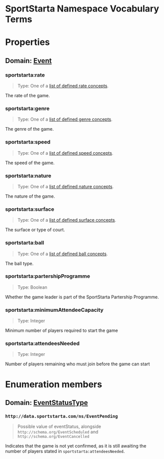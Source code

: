 # SportStarta Namespace Vocabulary Terms

# Properties

## Domain: [Event](http://schema.org/Event) 

### sportstarta:rate

> Type: One of a [list of defined rate concepts](http://www.client1.sport.sportstarta.com/api/concepts/rate). 

The rate of the game.

### sportstarta:genre

> Type: One of a [list of defined genre concepts](http://www.client1.sport.sportstarta.com/api/concepts/genre). 

The genre of the game. 

### sportstarta:speed

> Type: One of a [list of defined speed concepts](http://www.client1.sport.sportstarta.com/api/concepts/speed). 

The speed of the game. 

### sportstarta:nature

> Type: One of a [list of defined nature concepts](http://www.client1.sport.sportstarta.com/api/concepts/nature). 

The nature of the game.

### sportstarta:surface

> Type: One of a [list of defined surface concepts](http://www.client1.sport.sportstarta.com/api/concepts/surface). 

The surface or type of court.

### sportstarta:ball

> Type: One of a [list of defined ball concepts](http://www.client1.sport.sportstarta.com/api/concepts/ball). 

The ball type.

### sportstarta:partershipProgramme

> Type: Boolean

Whether the game leader is part of the SportStarta Partership Programme.

### sportstarta:minimumAttendeeCapacity

> Type: Integer

Minimum number of players required to start the game

### sportstarta:attendeesNeeded

> Type: Integer

Number of players remaining who must join before the game can start


# Enumeration members

## Domain: [EventStatusType](http://schema.org/EventStatusType) 

### `http://data.sportstarta.com/ns/EventPending`

> Possible value of eventStatus, alongside `http://schema.org/EventScheduled` and `http://schema.org/EventCancelled`

Indicates that the game is not yet confirmed, as it is still awaiting the number of players stated in `sportstarta:attendeesNeeded`.

